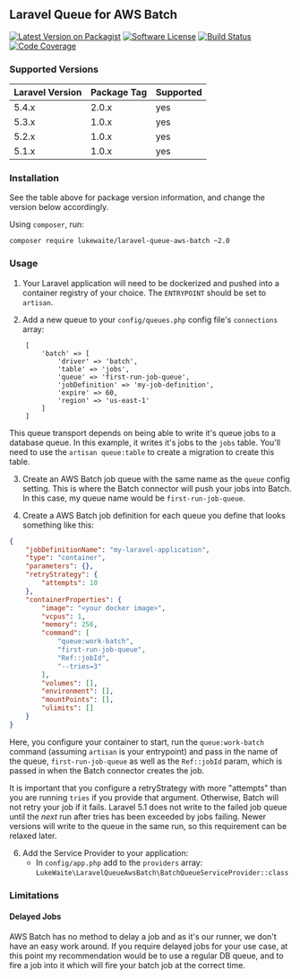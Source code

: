 ## Laravel Queue for AWS Batch

[![Latest Version on Packagist][ico-version]][link-packagist]
[![Software License][ico-license]](LICENSE.md)
[![Build Status][ico-travis]][link-travis]
[![Code Coverage][ico-coverage]][link-coverage]

### Supported Versions
| Laravel Version | Package Tag | Supported |
|-----------------|-------------|-----------|
| 5.4.x | 2.0.x | yes |
| 5.3.x | 1.0.x | yes |
| 5.2.x | 1.0.x | yes |
| 5.1.x | 1.0.x | yes |

### Installation
See the table above for package version information, and change the version below accordingly.

Using `composer`, run:

    composer require lukewaite/laravel-queue-aws-batch ~2.0


### Usage
1. Your Laravel application will need to be dockerized and pushed into a container registry of your choice. The `ENTRYPOINT`
   should be set to `artisan`. 

2. Add a new queue to your `config/queues.php` config file's `connections` array:
```
    [
        'batch' => [
            'driver' => 'batch',
            'table' => 'jobs',
            'queue' => 'first-run-job-queue',
            'jobDefinition' => 'my-job-definition',
            'expire' => 60,
            'region' => 'us-east-1'
        ]
    ]
```
This queue transport depends on being able to write it's queue jobs to a database queue. In this example, it writes it's
jobs to the `jobs` table. You'll need to use the `artisan queue:table` to create a migration to create this table.

3. Create an AWS Batch job queue with the same name as the `queue` config setting. This is where the Batch connector
will push your jobs into Batch. In this case, my queue name would be `first-run-job-queue`.

4. Create a AWS Batch job definition for each queue you define that looks something like this:
```json
{
    "jobDefinitionName": "my-laravel-application",
    "type": "container",
    "parameters": {},
    "retryStrategy": {
        "attempts": 10
    },
    "containerProperties": {
        "image": "<your docker image>",
        "vcpus": 1,
        "memory": 256,
        "command": [
            "queue:work-batch",
            "first-run-job-queue",
            "Ref::jobId",
            "--tries=3"
        ],
        "volumes": [],
        "environment": [],
        "mountPoints": [],
        "ulimits": []
    }
}
```
Here, you configure your container to start, run the `queue:work-batch` command (assuming `artisan` is your entrypoint)
and pass in the name of the queue, `first-run-job-queue` as well as the `Ref::jobId` param, which is passed in when
the Batch connector creates the job.

It is important that you configure a retryStrategy with more "attempts" than you are running `tries` if you provide that
argument. Otherwise, Batch will not retry your job if it fails. Laravel 5.1 does not write to the failed job queue until
the _next_ run after tries has been exceeded by jobs failing. Newer versions will write to the queue in the same run, so
this requirement can be relaxed later.

6. Add the Service Provider to your application:
    * In `config/app.php` add to the `providers` array: `LukeWaite\LaravelQueueAwsBatch\BatchQueueServiceProvider::class`
    
    
### Limitations

#### Delayed Jobs
AWS Batch has no method to delay a job and as it's our runner, we don't have an easy work around. If you require delayed
jobs for your use case, at this point my recommendation would be to use a regular DB queue, and to fire a job into it
which will fire your batch job at the correct time.

[ico-version]: https://img.shields.io/packagist/v/lukewaite/laravel-queue-aws-batch.svg?style=flat-square
[ico-license]: https://img.shields.io/badge/license-MIT-brightgreen.svg?style=flat-square
[ico-travis]: https://img.shields.io/travis/lukewaite/laravel-queue-aws-batch/master.svg?style=flat-square
[ico-coverage]: https://img.shields.io/scrutinizer/coverage/g/lukewaite/laravel-queue-aws-batch/master.svg?style=flat-square

[link-packagist]: https://packagist.org/packages/lukewaite/laravel-queue-aws-batch
[link-travis]: https://travis-ci.org/lukewaite/laravel-queue-aws-batch
[link-coverage]: https://scrutinizer-ci.com/g/lukewaite/laravel-queue-aws-batch/?branch=master
